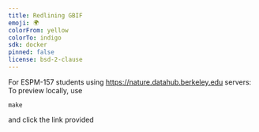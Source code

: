 ```yaml
---
title: Redlining GBIF
emoji: 🌍
colorFrom: yellow
colorTo: indigo
sdk: docker
pinned: false
license: bsd-2-clause
---
```


For ESPM-157 students using <https://nature.datahub.berkeley.edu> servers: 
To preview locally, use

```
make
```

and click the link provided

